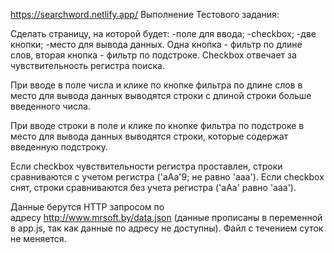 https://searchword.netlify.app/
Выполнение Тестового задания:

Сделать страницу, на которой будет:
-поле для ввода;
-checkbox;
-две кнопки;
-место для вывода данных.
Одна кнопка - фильтр по длине слов, вторая кнопка - фильтр по подстроке.
Checkbox отвечает за чувствительность регистра поиска.

При вводе в поле числа и клике по кнопке фильтра по длине слов в место для
вывода данных выводятся строки с длиной строки больше введенного числа.

При вводе строки в поле и клике по кнопке фильтра по подстроке в место для
вывода данных выводятся строки, которые содержат введенную подстроку.

Если checkbox чувствительности регистра проставлен, строки сравниваются с
учетом регистра ('aAa'9; не равно 'aaa'). Если checkbox снят, строки сравниваются
без учета регистра ('aAa' равно 'aaa').

Данные берутся HTTP запросом по адресу http://www.mrsoft.by/data.json (данные прописаны в переменной в app.js, так как данные по адресу не доступны). Файл с течением суток не меняется.

